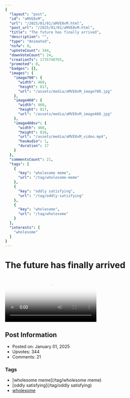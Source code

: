 ```yaml
---
{
  "layout": "post",
  "id": "aMVE8vM",
  "url": "/2025/01/01/aMVE8vM.html",
  "post_url": "/2025/01/01/aMVE8vM.html",
  "title": "The future has finally arrived",
  "description": "",
  "type": "Animated",
  "nsfw": 0,
  "upVoteCount": 344,
  "downVoteCount": 24,
  "creationTs": 1735740765,
  "promoted": 0,
  "badges": [],
  "images": {
    "image700": {
      "width": 460,
      "height": 817,
      "url": "/assets/media/aMVE8vM_image700.jpg"
    },
    "image460": {
      "width": 460,
      "height": 817,
      "url": "/assets/media/aMVE8vM_image460.jpg"
    },
    "image460sv": {
      "width": 460,
      "height": 816,
      "url": "/assets/media/aMVE8vM_video.mp4",
      "hasAudio": 1,
      "duration": 17
    }
  },
  "commentsCount": 21,
  "tags": [
    {
      "key": "wholesome meme",
      "url": "/tag/wholesome-meme"
    },
    {
      "key": "oddly satisfying",
      "url": "/tag/oddly-satisfying"
    },
    {
      "key": "wholesome",
      "url": "/tag/wholesome"
    }
  ],
  "interests": [
    "wholesome"
  ]
}
---
```


# The future has finally arrived

<video controls playsinline loop poster="/assets/media/aMVE8vM_image460.jpg">
  <source src="/assets/media/aMVE8vM_video.mp4" type="video/mp4">
  Your browser does not support the video tag.
</video>

## Post Information

- Posted on: January 01, 2025
- Upvotes: 344
- Comments: 21

### Tags

- [wholesome meme](/tag/wholesome meme)
- [oddly satisfying](/tag/oddly satisfying)
- [wholesome](/tag/wholesome)
